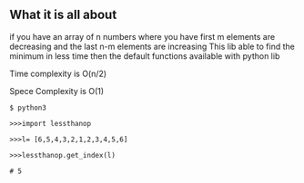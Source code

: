 ## What it is all about

if you have an array of n numbers where you have first m elements are decreasing and the last n-m elements are increasing
This lib able to find the minimum in less time then the default functions available with python lib

Time complexity is O(n/2)

Spece Complexity is O(1)

```
$ python3

>>>import lessthanop

>>>l= [6,5,4,3,2,1,2,3,4,5,6]

>>>lessthanop.get_index(l)

# 5
